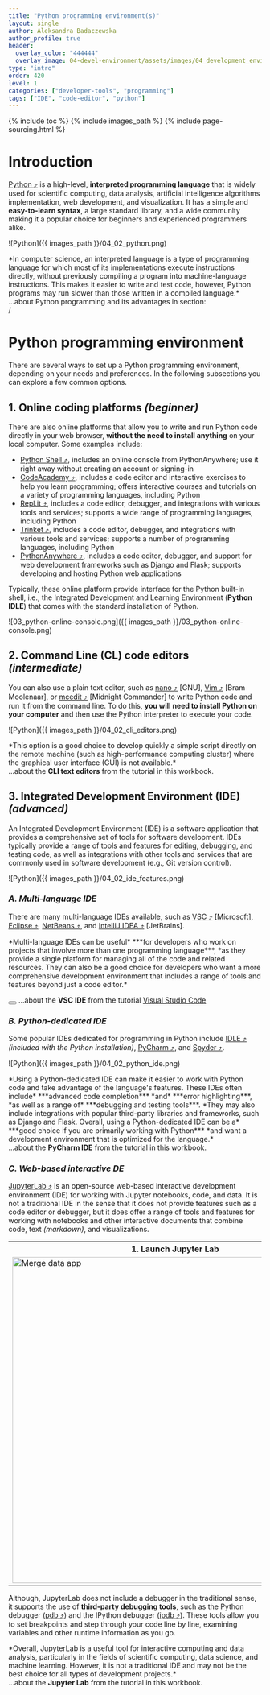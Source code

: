 ```yaml
---
title: "Python programming environment(s)"
layout: single
author: Aleksandra Badaczewska
author_profile: true
header:
  overlay_color: "444444"
  overlay_image: 04-devel-environment/assets/images/04_development_envir_banner.png
type: "intro"
order: 420
level: 1
categories: ["developer-tools", "programming"]
tags: ["IDE", "code-editor", "python"]
---
```


{% include toc %}
{% include images_path %}
{% include page-sourcing.html %}


# Introduction

<a href="https://www.python.org" target="_blank">Python  ⤴</a> is a high-level, **interpreted programming language** that is widely used for scientific computing, data analysis, artificial intelligence algorithms implementation, web development, and visualization. It has a simple and **easy-to-learn syntax**, a large standard library, and a wide community making it a popular choice for beginners and experienced programmers alike.

![Python]({{ images_path }}/04_02_python.png)

<div class="note" markdown="1">
*In computer science, an interpreted language is a type of programming language for which most of its implementations execute instructions directly, without previously compiling a program into machine-language instructions. This makes it easier to write and test code, however, Python programs may run slower than those written in a compiled language.*
</div>

<div class="more" markdown="1">
...about Python programming and its advantages in section:<br> <a class="t-links" href="500"></a> / <a class="t-links" href="531"></a>
</div>


# Python programming environment

There are several ways to set up a Python programming environment, depending on your needs and preferences. In the following subsections you can explore a few common options.

## **1. Online coding platforms** *(beginner)*

There are also online platforms that allow you to write and run Python code directly in your web browser, **without the need to install anything** on your local computer. Some examples include:
* <a href="https://www.python.org/shell/" target="_blank">Python Shell  ⤴</a>, includes an online console from PythonAnywhere; use it right away without creating an account or signing-in
* <a href="https://www.codecademy.com/" target="_blank">CodeAcademy  ⤴</a>, includes a code editor and interactive exercises to help you learn programming; offers interactive courses and tutorials on a variety of programming languages, including Python
* <a href="https://repl.it/" target="_blank">Repl.it  ⤴</a>, includes a code editor, debugger, and integrations with various tools and services; supports a wide range of programming languages, including Python
* <a href="https://trinket.io/" target="_blank">Trinket  ⤴</a>, includes a code editor, debugger, and integrations with various tools and services; supports a number of programming languages, including Python
* <a href="https://www.pythonanywhere.com/" target="_blank">PythonAnywhere  ⤴</a>, includes a code editor, debugger, and support for web development frameworks such as Django and Flask;  supports developing and hosting Python web applications

Typically, these online platform provide interface for the Python built-in shell, i.e., the Integrated Development and Learning Environment (**Python IDLE**) that comes with the standard installation of Python.

![03_python-online-console.png]({{ images_path }}/03_python-online-console.png)

## **2. Command Line (CL) code editors** *(intermediate)*
You can also use a plain text editor, such as <a href="https://www.nano-editor.org" target="_blank">nano  ⤴</a> [GNU], <a href="https://www.vim.org" target="_blank">Vim  ⤴</a> [Bram Moolenaar], or <a href="https://linuxcommand.org/lc3_adv_mc.php" target="_blank">mcedit  ⤴</a> [Midnight Commander] to write Python code and run it from the command line. To do this, **you will need to install Python on your computer** and then use the Python interpreter to execute your code.

![Python]({{ images_path }}/04_02_cli_editors.png)

<div class="protip" markdown="1">
*This option is a good choice to develop quickly a simple script directly on the remote machine (such as high-performance computing cluster) where the graphical user interface (GUI) is not available.*
</div>

<div class="more" markdown="1">
...about the <b>CLI text editors</b> from the tutorial <a class="t-links" href="322"></a> in this workbook.
</div>


## **3. Integrated Development Environment (IDE)** *(advanced)*
An Integrated Development Environment (IDE) is a software application that provides a comprehensive set of tools for software development. IDEs typically provide a range of tools and features for editing, debugging, and testing code, as well as integrations with other tools and services that are commonly used in software development (e.g., Git version control).

![Python]({{ images_path }}/04_02_ide_features.png)

### *A. Multi-language IDE*
There are many multi-language IDEs available, such as <a href="https://code.visualstudio.com" target="_blank">VSC  ⤴</a> [Microsoft], <a href="https://www.eclipse.org/ide/" target="_blank">Eclipse  ⤴</a>, <a href="https://netbeans.apache.org" target="_blank">NetBeans  ⤴</a>, and <a href="https://www.jetbrains.com/idea/" target="_blank">IntelliJ IDEA  ⤴</a> [JetBrains].

<div class="protip" markdown="1">
*Multi-language IDEs can be useful* ***for developers who work on projects that involve more than one programming language***, *as they provide a single platform for managing all of the code and related resources. They can also be a good choice for developers who want a more comprehensive development environment that includes a range of tools and features beyond just a code editor.*
</div>

<button class="btn more"></button> ...about the **VSC IDE** from the tutorial <a class="t-links" href="411">Visual Studio Code</a>


### *B. Python-dedicated IDE*
Some popular IDEs dedicated for programming in Python include <a href="https://realpython.com/python-idle/" target="_blank">IDLE  ⤴</a> *(included with the Python installation)*, <a href="https://www.jetbrains.com/pycharm/" target="_blank">PyCharm  ⤴</a>, and <a href="https://www.spyder-ide.org" target="_blank">Spyder  ⤴</a>.

![Python]({{ images_path }}/04_02_python_ide.png)

<div class="protip mt-" markdown="1">
*Using a Python-dedicated IDE can make it easier to work with Python code and take advantage of the language's features. These IDEs often include* ***advanced code completion*** *and* ***error highlighting***, *as well as a range of* ***debugging and testing tools***. *They may also include integrations with popular third-party libraries and frameworks, such as Django and Flask. Overall, using a Python-dedicated IDE can be a* ***good choice if you are primarily working with Python*** *and want a development environment that is optimized for the language.*
</div>

<div class="more" markdown="1">
...about the <b>PyCharm IDE</b> from the tutorial <a class="t-links" href="427"></a> in this workbook.
</div>


### *C. Web-based interactive DE*
<a href="https://jupyter.org/install" target="_blank">JupyterLab  ⤴</a> is an open-source web-based interactive development environment (IDE) for working with Jupyter notebooks, code, and data. It is not a traditional IDE in the sense that it does not provide features such as a code editor or debugger, but it does offer a range of tools and features for working with notebooks and other interactive documents that combine code, text *(markdown)*, and visualizations.

<table class="mb-0">
  <tr> <th>1. Launch Jupyter Lab</th> <th>2. Develop code, comment, and visualize results</th> </tr>
  <tr>
    <td class="no-border"><img src="{{ images_path }}/04_jupyter_launch.gif" alt="Merge data app" width="648"></td>
    <td class="no-border"><img src="{{ images_path }}/04_jupyter_cell_types.png" alt="Merge data app" width="552"></td>
  </tr>
</table>

Although, JupyterLab does not include a debugger in the traditional sense, it supports the use of **third-party debugging tools**, such as the Python debugger (<a href="https://docs.python.org/3/library/pdb.html" target="_blank">pdb  ⤴</a>) and the IPython debugger (<a href="https://ipython.org/ipython-doc/3/api/generated/IPython.core.debugger.html" target="_blank">ipdb  ⤴</a>). These tools allow you to set breakpoints and step through your code line by line, examining variables and other runtime information as you go.

<div class="protip" markdown="1">
*Overall, JupyterLab is a useful tool for interactive computing and data analysis, particularly in the fields of scientific computing, data science, and machine learning. However, it is not a traditional IDE and may not be the best choice for all types of development projects.*
</div>

<div class="more" markdown="1">
...about the <b>Jupyter Lab</b> from the tutorial <a class="t-links" href="412"></a> in this workbook.
</div>
